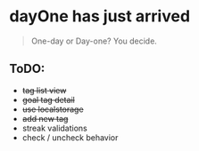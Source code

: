 # dayOne has just arrived

> One-day or Day-one? You decide.

## ToDO:

* ~~tag list view~~
* ~~goal tag detail~~
* ~~use localstorage~~
* ~~add new tag~~
* streak validations
* check / uncheck behavior

